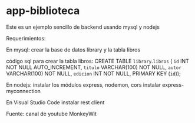 # app-biblioteca
Este es un ejemplo sencillo de backend usando mysql y nodejs

Requerimientos:

En mysql:
crear la base de datos library y la tabla libros

código sql para crear la tabla libros:
CREATE TABLE `library`.`libros` (
`id` INT NOT NULL AUTO_INCREMENT,
`titulo` VARCHAR(100) NOT NULL,
`autor` VARCHAR(100) NOT NULL,
`edicion` INT NOT NULL,
PRIMARY KEY (`id`));
  

En nodejs:
instalar los módulos express, nodemon, cors
instalar express-myconnection

En Visual Studio Code
instalar rest client

Fuente: canal de youtube MonkeyWit
